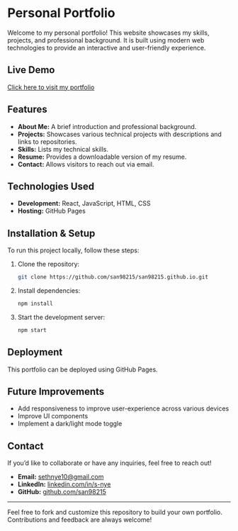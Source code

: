 # Personal Portfolio

Welcome to my personal portfolio! This website showcases my skills, projects, and professional background. It is built using modern web technologies to provide an interactive and user-friendly experience.

## Live Demo
[Click here to visit my portfolio](https://san98215.github.io/)

## Features
- **About Me:** A brief introduction and professional background.
- **Projects:** Showcases various technical projects with descriptions and links to repositories.
- **Skills:** Lists my technical skills.
- **Resume:** Provides a downloadable version of my resume.
- **Contact:** Allows visitors to reach out via email.

## Technologies Used
- **Development:** React, JavaScript, HTML, CSS
- **Hosting:** GitHub Pages

## Installation & Setup
To run this project locally, follow these steps:

1. Clone the repository:
   ```bash
   git clone https://github.com/san98215/san98215.github.io.git
   ```
2. Install dependencies:
   ```bash
   npm install
   ```
3. Start the development server:
   ```bash
   npm start
   ```

## Deployment
This portfolio can be deployed using GitHub Pages.

## Future Improvements
- Add responsiveness to improve user-experience across various devices
- Improve UI components
- Implement a dark/light mode toggle

## Contact
If you’d like to collaborate or have any inquiries, feel free to reach out!
- **Email:** sethnye10@gmail.com
- **LinkedIn:** [linkedin.com/in/s-nye](https://www.linkedin.com/in/s-nye/)
- **GitHub:** [github.com/san98215](https://github.com/san98215)

---

Feel free to fork and customize this repository to build your own portfolio. Contributions and feedback are always welcome!

